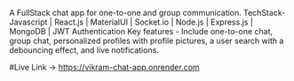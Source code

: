 A FullStack chat app for one-to-one and group communication.
TechStack- Javascript | React.js | MaterialUI | Socket.io | Node.js | Express.js | MongoDB | JWT Authentication
Key features - Include one-to-one chat, group chat, personalized profiles with profile pictures, a user search
with a debouncing effect, and live notifications.

#Live Link -> https://vikram-chat-app.onrender.com
